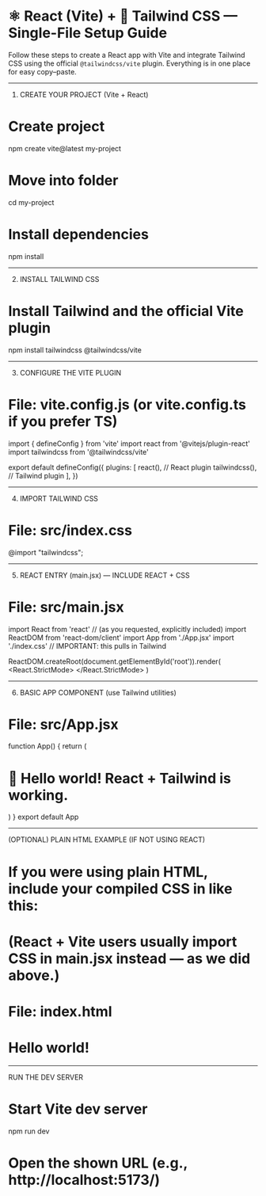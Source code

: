 # ⚛️ React (Vite) + 🎨 Tailwind CSS — Single-File Setup Guide

Follow these steps to create a React app with Vite and integrate Tailwind CSS using the official `@tailwindcss/vite` plugin. Everything is in one place for easy copy–paste.

--------------------------------------------------------------------------------
01) CREATE YOUR PROJECT (Vite + React)

# Create project
npm create vite@latest my-project

# Move into folder
cd my-project

# Install dependencies
npm install


--------------------------------------------------------------------------------
02) INSTALL TAILWIND CSS

# Install Tailwind and the official Vite plugin
npm install tailwindcss @tailwindcss/vite


--------------------------------------------------------------------------------
03) CONFIGURE THE VITE PLUGIN

# File: vite.config.js  (or vite.config.ts if you prefer TS)
import { defineConfig } from 'vite'
import react from '@vitejs/plugin-react'
import tailwindcss from '@tailwindcss/vite'

export default defineConfig({
  plugins: [
    react(),        // React plugin
    tailwindcss(),  // Tailwind plugin
  ],
})


--------------------------------------------------------------------------------
04) IMPORT TAILWIND CSS

# File: src/index.css
@import "tailwindcss";


--------------------------------------------------------------------------------
05) REACT ENTRY (main.jsx) — INCLUDE REACT + CSS

# File: src/main.jsx
import React from 'react'                // (as you requested, explicitly included)
import ReactDOM from 'react-dom/client'
import App from './App.jsx'
import './index.css'                     // IMPORTANT: this pulls in Tailwind

ReactDOM.createRoot(document.getElementById('root')).render(
  <React.StrictMode>
    <App />
  </React.StrictMode>
)


--------------------------------------------------------------------------------
06) BASIC APP COMPONENT (use Tailwind utilities)

# File: src/App.jsx
function App() {
  return (
    <div className="min-h-screen flex items-center justify-center bg-gray-900 text-white">
      <h1 className="text-3xl md:text-4xl font-bold underline">
        🚀 Hello world! React + Tailwind is working.
      </h1>
    </div>
  )
}
export default App


--------------------------------------------------------------------------------
(OPTIONAL) PLAIN HTML EXAMPLE (IF NOT USING REACT)

# If you were using plain HTML, include your compiled CSS in <head> like this:
# (React + Vite users usually import CSS in main.jsx instead — as we did above.)
# File: index.html
<!doctype html>
<html>
<head>
  <meta charset="UTF-8">
  <meta name="viewport" content="width=device-width, initial-scale=1.0">
  <!-- Example path; for React+Vite we import CSS in main.jsx -->
  <link href="/src/index.css" rel="stylesheet">
</head>
<body>
  <h1 class="text-3xl font-bold underline">Hello world!</h1>
  <div id="root"></div>
</body>
</html>


--------------------------------------------------------------------------------
RUN THE DEV SERVER

# Start Vite dev server
npm run dev

# Open the shown URL (e.g., http://localhost:5173/)
